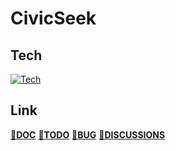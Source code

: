 # CivicSeek

## Tech
[![Tech](https://skillicons.dev/icons?i=html,css,js,py,django,sqlite&perline=6)](https://skillicons.dev)

## Link
**[👀DOC](./README_dev.md)**
**[📌TODO](https://github.com/users/yoshiyuki-140/projects/6/views/2)**
**[🐛BUG](https://github.com/yoshiyuki-140/CivicSeek/issues/new/choose)**
**[💭DISCUSSIONS](https://github.com/yoshiyuki-140/CivicSeek/discussions/new/choose)**
